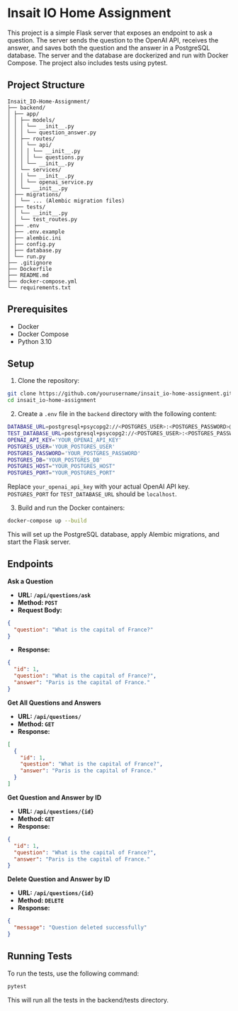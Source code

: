 # Insait IO Home Assignment

This project is a simple Flask server that exposes an endpoint to ask a question. The server sends the question to the OpenAI API, receives the answer, and saves both the question and the answer in a PostgreSQL database. The server and the database are dockerized and run with Docker Compose. The project also includes tests using pytest.

## Project Structure
```plaintext
Insait_IO-Home-Assignment/
├── backend/
│ ├── app/
│ │ ├── models/
│ │ │ └── __init__.py
│ │ │ └── question_answer.py
│ │ ├── routes/
│ │ │ └── api/
│ │ │ │ └── __init__.py
│ │ │ │ └── questions.py
│ │ │ └── __init__.py
│ │ └── services/
│ │ │ └── __init__.py
│ │ │ └── openai_service.py
│ │ └── __init__.py
│ ├── migrations/
│ │ └── ... (Alembic migration files)
│ ├── tests/
│ │ └── __init__.py
│ │ └── test_routes.py
│ ├── .env
│ ├── .env.example
│ ├── alembic.ini
│ ├── config.py
│ ├── database.py
│ └── run.py
├── .gitignore
├── Dockerfile
├── README.md
├── docker-compose.yml
└── requirements.txt
```

## Prerequisites

- Docker
- Docker Compose
- Python 3.10

## Setup

1. Clone the repository:

```sh
git clone https://github.com/yourusername/insait_io-home-assignment.git
cd insait_io-home-assignment
```

2. Create a `.env` file in the `backend` directory with the following content:

```bash
DATABASE_URL=postgresql+psycopg2://<POSTGRES_USER>:<POSTGRES_PASSWORD>@<POSTGRES_HOST>:<POSTGRES_PORT>/<POSTGRES_DB>
TEST_DATABASE_URL=postgresql+psycopg2://<POSTGRES_USER>:<POSTGRES_PASSWORD>@localhost:<POSTGRES_PORT>/test
OPENAI_API_KEY='YOUR_OPENAI_API_KEY'
POSTGRES_USER='YOUR_POSTGRES_USER'
POSTGRES_PASSWORD='YOUR_POSTGRES_PASSWORD'
POSTGRES_DB='YOUR_POSTGRES_DB'
POSTGRES_HOST="YOUR_POSTGRES_HOST"
POSTGRES_PORT="YOUR_POSTGRES_PORT"
```
Replace `your_openai_api_key` with your actual OpenAI API key. `POSTGRES_PORT` for `TEST_DATABASE_URL` should be `localhost`.

3. Build and run the Docker containers:

```sh
docker-compose up --build
```
This will set up the PostgreSQL database, apply Alembic migrations, and start the Flask server.

## Endpoints
**Ask a Question**
- **URL: `/api/questions/ask`**
- **Method: `POST`**
- **Request Body:**
```json
{
  "question": "What is the capital of France?"
}
```
- **Response:**
```json
{
  "id": 1,
  "question": "What is the capital of France?",
  "answer": "Paris is the capital of France."
}
```
**Get All Questions and Answers**
- **URL: `/api/questions/`**
- **Method: `GET`**
- **Response:**
```json
[
  {
    "id": 1,
    "question": "What is the capital of France?",
    "answer": "Paris is the capital of France."
  }
]
```
**Get Question and Answer by ID**
- **URL: `/api/questions/{id}`**
- **Method: `GET`**
- **Response:**
```json
{
  "id": 1,
  "question": "What is the capital of France?",
  "answer": "Paris is the capital of France."
}
```
**Delete Question and Answer by ID**
- **URL: `/api/questions/{id}`**
- **Method: `DELETE`**
- **Response:**
```json
{
  "message": "Question deleted successfully"
}
```
## Running Tests
To run the tests, use the following command:
```sh
pytest
```
This will run all the tests in the backend/tests directory.
